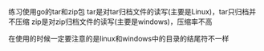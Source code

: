 练习使用go的tar和zip包
tar是对tar归档文件的读写(主要是Linux)，tar只归档并不压缩
zip是对zip归档文件的读写(主要是windows)，压缩率不高

在使用的时候一定要注意的是linux和windows中的目录的结尾符不一样











